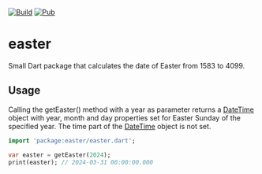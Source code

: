 [![Build](https://github.com/nikolajskov/easter/actions/workflows/easter.yml/badge.svg)](https://github.com/nikolajskov/easter/actions/workflows/easter.yml)
[![Pub](https://img.shields.io/pub/v/easter)](https://pub.dev/packages/easter)




# easter

Small Dart package that calculates the date of Easter from 1583 to 4099.

## Usage

Calling the getEaster() method with a year as parameter returns a [DateTime](https://api.dartlang.org/stable/dart-core/DateTime-class.html) object with year, month and day properties set for Easter Sunday of the specified year. The time part of the [DateTime](https://api.dartlang.org/stable/dart-core/DateTime-class.html) object is not set.

```dart
import 'package:easter/easter.dart';

var easter = getEaster(2024);
print(easter); // 2024-03-31 00:00:00.000
```
